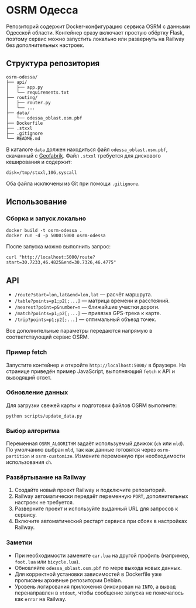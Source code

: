 # OSRM Одесса

Репозиторий содержит Docker-конфигурацию сервиса OSRM с данными Одесской области. Контейнер сразу включает простую обёртку Flask, поэтому сервис можно запустить локально или развернуть на Railway без дополнительных настроек.

## Структура репозитория
```
osrm-odessa/
├── api/
│   ├── app.py
│   └── requirements.txt
├── routing/
│   ├── router.py
│   └── ...
├── data/
│   └── odessa_oblast.osm.pbf
├── Dockerfile
├── .stxxl
├── .gitignore
└── README.md
```

В каталоге `data` должен находиться файл `odessa_oblast.osm.pbf`, скачанный с [Geofabrik](https://download.geofabrik.de/). Файл `.stxxl` требуется для дискового кеширования и содержит:

```
disk=/tmp/stxxl,10G,syscall
```

Оба файла исключены из Git при помощи `.gitignore`.

## Использование
### Сборка и запуск локально
```
docker build -t osrm-odessa .
docker run -d -p 5000:5000 osrm-odessa
```
После запуска можно выполнить запрос:
```
curl "http://localhost:5000/route?start=30.7233,46.4825&end=30.7326,46.4775"
```

## API

- `/route?start=lon,lat&end=lon,lat` — расчёт маршрута.
- `/table?points=p1;p2[;...]` — матрица времени и расстояний.
- `/nearest?point=p&number=n` — ближайшие участки дороги.
- `/match?points=p1;p2[;...]` — привязка GPS-трека к карте.
- `/trip?points=p1;p2[;...]` — оптимальный объезд точек.

Все дополнительные параметры передаются напрямую в соответствующий сервис OSRM.

### Пример fetch
Запустите контейнер и откройте `http://localhost:5000/` в браузере. На странице приведён пример JavaScript, выполняющий `fetch` к API и выводящий ответ.

### Обновление данных
Для загрузки свежей карты и подготовки файлов OSRM выполните:
```
python scripts/update_data.py
```

### Выбор алгоритма
Переменная `OSRM_ALGORITHM` задаёт используемый движок (`ch` или `mld`).
По умолчанию выбран `mld`, так как данные готовятся через `osrm-partition` и `osrm-customize`.
Измените переменную при необходимости использования `ch`.

### Развёртывание на Railway
1. Создайте новый проект Railway и подключите репозиторий.
2. Railway автоматически передаёт переменную `PORT`, дополнительных настроек не требуется.
3. Разверните проект и используйте выданный URL для запросов к сервису.
4. Включите автоматический рестарт сервиса при сбоях в настройках Railway.

### Заметки
- При необходимости замените `car.lua` на другой профиль (например, `foot.lua` или `bicycle.lua`).
- Обновляйте `odessa_oblast.osm.pbf` по мере выхода новых данных.
- Для корректной установки зависимостей в Dockerfile уже прописаны архивные репозитории Debian.
- Уровень логирования приложения фиксирован на `INFO`, а вывод перенаправлен в `stdout`, чтобы сообщение запуска не помечалось как `error` на Railway.

